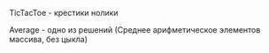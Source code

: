 TicTacToe - крестики нолики
 
Average - одно из решений (Среднее арифметическое элементов массива, без цыкла)
